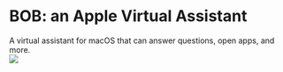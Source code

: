 # BOB: an Apple Virtual Assistant
A virtual assistant for macOS that can answer questions, open apps, and more.<br>
<a href="https://lb123658.github.io/Apple_Virtual_Assistant/app.scpt" download>
<img src="https://lb123658.github.io/Apple_Virtual_Assistant/download.png"/>
</a>
